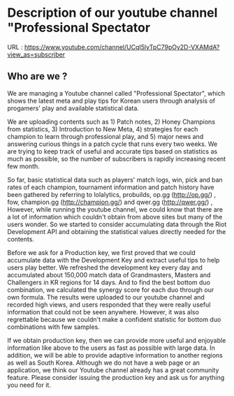 # Description of our youtube channel "Professional Spectator

URL :
https://www.youtube.com/channel/UCqI5lyTpC79pOy2D-VXAMdA?view_as=subscriber


## Who are we ? 
We are managing a Youtube channel called "Professional Spectator", which
shows the latest meta and play tips for Korean users through analysis of
progamers' play and available statistical data.

We are uploading contents such as 1) Patch notes, 2) Honey Champions from
statistics, 3) Introduction to New Meta, 4) strategies for each champion to learn
through professional play, and 5) major news and answering curious things
in a patch cycle that runs every two weeks. We are trying to keep track of
useful and accurate tips based on statistics as much as possible, so the
number of subscribers is rapidly increasing recent few month.

So far, basic statistical data such as players' match logs, win, pick and
ban rates of each champion, tournament information and patch history have
been gathered by referring to lolalytics, probuilds, op.gg (http://op.gg/) , fow, champion.gg (http://champion.gg/)
and qwer.gg (http://qwer.gg/) , However, while running the youtube channel, we could know that
there are a lot of information which couldn't obtain from above sites but
many of the users wonder. So we started to consider accumulating data
through the Riot Development API and obtaining the statistical values
directly needed for the contents.

Before we ask for a Production key, we first proved that we could
accumulate data with the Development Key and extract useful tips to help
users play better. We refreshed the development key every day and
accumulated about 150,000 match data of Grandmasters, Masters and
Challengers in KR regions for 14 days. And to find the best bottom duo
combination, we calculated the synergy score for each duo through our own
formula. The results were uploaded to our youtube channel and recorded high
views, and users responded that they were really useful information that
could not be seen anywhere. However, it was also regrettable because we
couldn't make a confident statistic for bottom duo combinations with few
samples.

If we obtain production key, then we can provide more useful and enjoyable
information like above to the users as fast as possible with large data. In
addition, we will be able to provide adaptive information to another
regions as well as South Korea.
Although we do not have a web page or an application, we think our Youtube
channel already has a great community feature. Please consider issuing the
production key and ask us for anything you need for it.